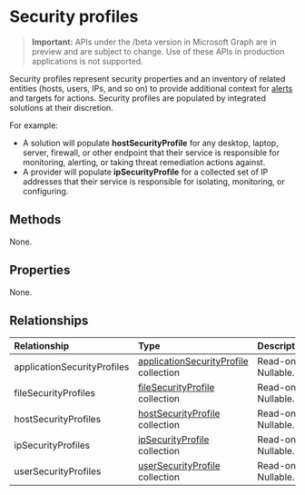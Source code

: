 # Security profiles

 > **Important:** APIs under the /beta version in Microsoft Graph are in preview and are subject to change. Use of these APIs in production applications is not supported.

Security profiles represent security properties and an inventory of related entities (hosts, users, IPs, and so on) to provide additional context for [alerts](resources/alert.md) and targets for actions. Security profiles are populated by integrated solutions at their discretion.

For example:

- A solution will populate **hostSecurityProfile** for any desktop, laptop, server, firewall, or other endpoint that their service is responsible for monitoring, alerting, or taking threat remediation actions against.
- A provider will populate **ipSecurityProfile** for a collected set of IP addresses that their service is responsible for isolating, monitoring, or configuring.

## Methods

None.

## Properties

None.

## Relationships

| Relationship | Type |Description|
|:---------------|:--------|:----------|
|applicationSecurityProfiles|[applicationSecurityProfile](resources/applicationsecurityprofile.md) collection| Read-only. Nullable.|
|fileSecurityProfiles|[fileSecurityProfile](resources/filesecurityprofile.md) collection| Read-only. Nullable.|
|hostSecurityProfiles|[hostSecurityProfile](resources/hostsecurityprofile.md) collection| Read-only. Nullable.|
|ipSecurityProfiles|[ipSecurityProfile](resources/ipsecurityprofile.md) collection| Read-only. Nullable.|
|userSecurityProfiles|[userSecurityProfile](resources/usersecurityprofile.md) collection| Read-only. Nullable.|

<!-- uuid: 8fcb5dbc-d5aa-4681-8e31-b001d5168d79
2015-10-25 14:57:30 UTC -->
<!-- {
  "type": "#page.annotation",
  "description": "Security resource",
  "keywords": "",
  "section": "documentation",
  "tocPath": ""
}-->
